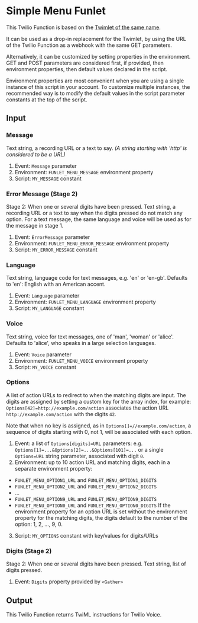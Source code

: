 # Simple Menu Funlet

This Twilio Function is based on the [Twimlet of the same name][twimlet].

[twimlet]: https://www.twilio.com/labs/twimlets/menu

It can be used as a drop-in replacement for the Twimlet, by using the URL
of the Twilio Function as a webhook with the same GET parameters.

Alternatively, it can be customized by setting properties in the
environment. GET and POST parameters are considered first, if provided,
then environment properties, then default values declared in the script.

Environment properties are most convenient when you are using a single
instance of this script in your account. To customize multiple instances,
the recommended way is to modify the default values in the script parameter
constants at the top of the script.

## Input

### Message

Text string, a recording URL or a text to say.
*(A string starting with 'http' is considered to be a URL)*

1. Event: `Message` parameter
2. Environment: `FUNLET_MENU_MESSAGE` environment property
3. Script: `MY_MESSAGE` constant

### Error Message (Stage 2)

Stage 2: When one or several digits have been pressed.
Text string, a recording URL or a text to say when the digits pressed
do not match any option. For a text message, the same language and voice
will be used as for the message in stage 1.

1. Event: `ErrorMessage` parameter
2. Environment: `FUNLET_MENU_ERROR_MESSAGE` environment property
3. Script: `MY_ERROR_MESSAGE` constant

### Language

Text string, language code for text messages, e.g. 'en' or 'en-gb'.
Defaults to 'en': English with an American accent.

1. Event: `Language` parameter
2. Environment: `FUNLET_MENU_LANGUAGE` environment property
3. Script: `MY_LANGUAGE` constant

### Voice

Text string, voice for text messages, one of 'man', 'woman' or 'alice'.
Defaults to 'alice', who speaks in a large selection languages.

1. Event: `Voice` parameter
2. Environment: `FUNLET_MENU_VOICE` environment property
3. Script: `MY_VOICE` constant

### Options

A list of action URLs to redirect to when the matching digits are input.
The digits are assigned by setting a custom key for the array index,
for example: `Options[42]=http://example.com/action` associates the
action URL `http://example.com/action` with the digits `42`.

Note that when no key is assigned, as in `Options[]=//example.com/action`, a
sequence of digits starting with 0, not 1, will be associated with each option.

1. Event: a list of `Options[digits]=URL` parameters:
   e.g. `Options[1]=...&Options[2]=...&Options[101]=...`
   or a single `Options=URL` string parameter, associated with digit `0`.
2. Environment: up to 10 action URL and matching digits,
  each in a separate environment property:
  - `FUNLET_MENU_OPTION1_URL` and `FUNLET_MENU_OPTION1_DIGITS`
  - `FUNLET_MENU_OPTION2_URL` and `FUNLET_MENU_OPTION2_DIGITS`
  - ...
  - `FUNLET_MENU_OPTION9_URL` and `FUNLET_MENU_OPTION9_DIGITS`
  - `FUNLET_MENU_OPTION0_URL` and `FUNLET_MENU_OPTION0_DIGITS`
  If the environment property for an option URL is set without the
  environment property for the matching digits, the digits default
  to the number of the option: 1, 2, ..., 9, 0.
3. Script: `MY_OPTIONS` constant with key/values for digits/URLs

### Digits (Stage 2)

Stage 2: When one or several digits have been pressed.
Text string, list of digits pressed.

1. Event: `Digits` property provided by `<Gather>`

## Output

This Twilio Function returns TwiML instructions for Twilio Voice.
